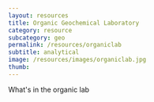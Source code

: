 ```yaml
---
layout: resources
title: Organic Geochemical Laboratory
category: resource
subcategory: geo
permalink: /resources/organiclab
subtitle: analytical
image: /resources/images/organiclab.jpg
thumb: 
---
```


What's in the organic lab

